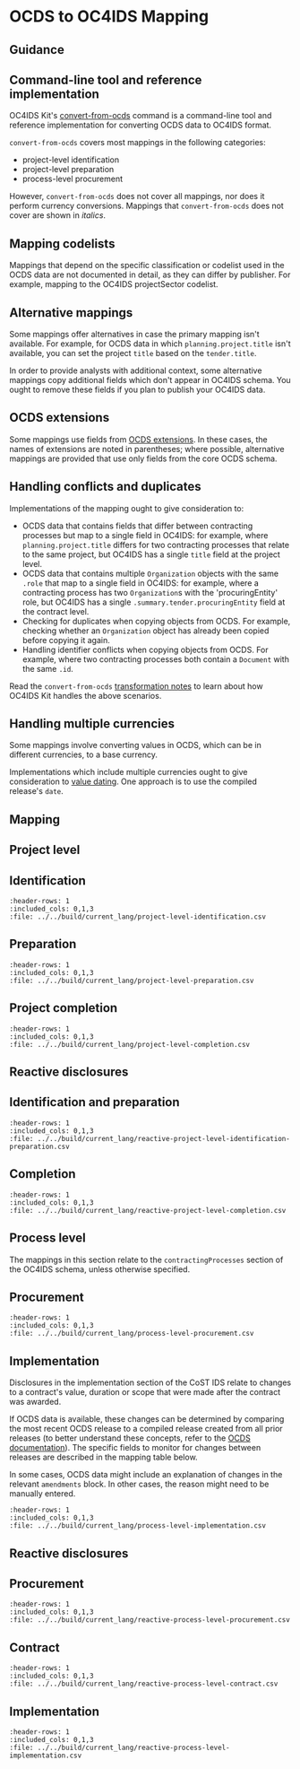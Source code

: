 # OCDS to OC4IDS Mapping

<style>
.wy-nav-content {
  max-width: 1200px;
}
</style>

## Guidance

## Command-line tool and reference implementation

OC4IDS Kit's [convert-from-ocds](https://oc4idskit.readthedocs.io/en/latest/cli.html#convert-from-ocds) command is a command-line tool and reference implementation for converting OCDS data to OC4IDS format.

`convert-from-ocds` covers most mappings in the following categories:

* project-level identification
* project-level preparation
* process-level procurement

However, `convert-from-ocds` does not cover all mappings, nor does it perform currency conversions. Mappings that `convert-from-ocds` does not cover are shown in *italics*.

## Mapping codelists

Mappings that depend on the specific classification or codelist used in the OCDS data are not documented in detail, as they can differ by publisher. For example, mapping to the OC4IDS projectSector codelist.

## Alternative mappings

Some mappings offer alternatives in case the primary mapping isn't available. For example, for OCDS data in which `planning.project.title` isn't available, you can set the project `title` based on the `tender.title`.

In order to provide analysts with additional context, some alternative mappings copy additional fields which don't appear in OC4IDS schema. You ought to remove these fields if you plan to publish your OC4IDS data.

## OCDS extensions

Some mappings use fields from [OCDS extensions](https://standard.open-contracting.org/latest/en/guidance/map/extensions/#extensions). In these cases, the names of extensions are noted in parentheses; where possible, alternative mappings are provided that use only fields from the core OCDS schema.

## Handling conflicts and duplicates

Implementations of the mapping ought to give consideration to:

* OCDS data that contains fields that differ between contracting processes but map to a single field in OC4IDS: for example, where `planning.project.title` differs for two contracting processes that relate to the same project, but OC4IDS has a single `title` field at the project level.
* OCDS data that contains multiple `Organization` objects with the same `.role` that map to a single field in OC4IDS: for example, where a contracting process has two `Organization`s with the 'procuringEntity' role, but OC4IDS has a single `.summary.tender.procuringEntity` field at the contract level.
* Checking for duplicates when copying objects from OCDS. For example, checking whether an `Organization` object has already been copied before copying it again.
* Handling identifier conflicts when copying objects from OCDS. For example, where two contracting processes both contain a ``Document`` with the same `.id`.

Read the `convert-from-ocds` [transformation notes](https://oc4idskit.readthedocs.io/en/latest/cli.html#transformation-notes) to learn about how OC4IDS Kit handles the above scenarios.

## Handling multiple currencies

Some mappings involve converting values in OCDS, which can be in different currencies, to a base currency.

Implementations which include multiple currencies ought to give consideration to [value dating](https://en.wikipedia.org/wiki/Value_date). One approach is to use the compiled release's `date`.

## Mapping

## Project level

## Identification

```{csv-table-no-translate}
:header-rows: 1
:included_cols: 0,1,3
:file: ../../build/current_lang/project-level-identification.csv
```

## Preparation

```{csv-table-no-translate}
:header-rows: 1
:included_cols: 0,1,3
:file: ../../build/current_lang/project-level-preparation.csv
```

## Project completion

```{csv-table-no-translate}
:header-rows: 1
:included_cols: 0,1,3
:file: ../../build/current_lang/project-level-completion.csv
```

## Reactive disclosures

## Identification and preparation

```{csv-table-no-translate}
:header-rows: 1
:included_cols: 0,1,3
:file: ../../build/current_lang/reactive-project-level-identification-preparation.csv
```

## Completion

```{csv-table-no-translate}
:header-rows: 1
:included_cols: 0,1,3
:file: ../../build/current_lang/reactive-project-level-completion.csv
```

## Process level

The mappings in this section relate to the `contractingProcesses` section of the OC4IDS schema, unless otherwise specified.

## Procurement

```{csv-table-no-translate}
:header-rows: 1
:included_cols: 0,1,3
:file: ../../build/current_lang/process-level-procurement.csv
```

## Implementation

Disclosures in the implementation section of the CoST IDS relate to changes to a contract's value, duration or scope that were made after the contract was awarded.

If OCDS data is available, these changes can be determined by comparing the most recent OCDS release to a compiled release created from all prior releases (to better understand these concepts, refer to the [OCDS documentation](https://standard.open-contracting.org/1.1/en/getting_started/releases_and_records/)). The specific fields to monitor for changes between releases are described in the mapping table below.

In some cases, OCDS data might include an explanation of changes in the relevant `amendments` block. In other cases, the reason might need to be manually entered.

```{csv-table-no-translate}
:header-rows: 1
:included_cols: 0,1,3
:file: ../../build/current_lang/process-level-implementation.csv
```

## Reactive disclosures

## Procurement

```{csv-table-no-translate}
:header-rows: 1
:included_cols: 0,1,3
:file: ../../build/current_lang/reactive-process-level-procurement.csv
```

## Contract

```{csv-table-no-translate}
:header-rows: 1
:included_cols: 0,1,3
:file: ../../build/current_lang/reactive-process-level-contract.csv
```

## Implementation

```{csv-table-no-translate}
:header-rows: 1
:included_cols: 0,1,3
:file: ../../build/current_lang/reactive-process-level-implementation.csv
```
